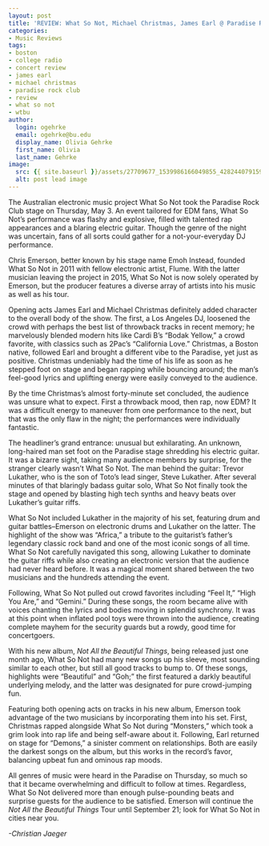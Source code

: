 ```yaml
---
layout: post
title: 'REVIEW: What So Not, Michael Christmas, James Earl @ Paradise Rock Club 05/03'
categories:
- Music Reviews
tags:
- boston
- college radio
- concert review
- james earl
- michael christmas
- paradise rock club
- review
- what so not
- wtbu
author:
  login: ogehrke
  email: ogehrke@bu.edu
  display_name: Olivia Gehrke
  first_name: Olivia
  last_name: Gehrke
image:
  src: {{ site.baseurl }}/assets/27709677_1539986166049855_4282440791597840880_o-636x636.jpg
  alt: post lead image
---
```


The Australian electronic music project What So Not took the Paradise Rock Club stage on Thursday, May 3. An event tailored for EDM fans, What So Not’s performance was flashy and explosive, filled with talented rap appearances and a blaring electric guitar. Though the genre of the night was uncertain, fans of all sorts could gather for a not-your-everyday DJ performance.  

Chris Emerson, better known by his stage name Emoh Instead, founded What So Not in 2011 with fellow electronic artist, Flume. With the latter musician leaving the project in 2015, What So Not is now solely operated by Emerson, but the producer features a diverse array of artists into his music as well as his tour.

Opening acts James Earl and Michael Christmas definitely added character to the overall body of the show. The first, a Los Angeles DJ, loosened the crowd with perhaps the best list of throwback tracks in recent memory; he marvelously blended modern hits like Cardi B’s “Bodak Yellow,” a crowd favorite, with classics such as 2Pac’s “California Love.” Christmas, a Boston native, followed Earl and brought a different vibe to the Paradise, yet just as positive. Christmas undeniably had the time of his life as soon as he stepped foot on stage and began rapping while bouncing around; the man’s feel-good lyrics and uplifting energy were easily conveyed to the audience.

By the time Christmas’s almost forty-minute set concluded, the audience was unsure what to expect. First a throwback mood, then rap, now EDM? It was a difficult energy to maneuver from one performance to the next, but that was the only flaw in the night; the performances were individually fantastic.

The headliner’s grand entrance: unusual but exhilarating. An unknown, long-haired man set foot on the Paradise stage shredding his electric guitar. It was a bizarre sight, taking many audience members by surprise, for the stranger clearly wasn’t What So Not. The man behind the guitar: Trevor Lukather, who is the son of Toto’s lead singer, Steve Lukather. After several minutes of that blaringly badass guitar solo, What So Not finally took the stage and opened by blasting high tech synths and heavy beats over Lukather’s guitar riffs.

What So Not included Lukather in the majority of his set, featuring drum and guitar battles–Emerson on electronic drums and Lukather on the latter. The highlight of the show was “Africa,” a tribute to the guitarist’s father’s legendary classic rock band and one of the most iconic songs of all time. What So Not carefully navigated this song, allowing Lukather to dominate the guitar riffs while also creating an electronic version that the audience had never heard before. It was a magical moment shared between the two musicians and the hundreds attending the event.

Following, What So Not pulled out crowd favorites including “Feel It,” “High You Are,” and “Gemini.” During these songs, the room became alive with voices chanting the lyrics and bodies moving in splendid synchrony. It was at this point when inflated pool toys were thrown into the audience, creating complete mayhem for the security guards but a rowdy, good time for concertgoers.

With his new album, _Not All the Beautiful Things_, being released just one month ago, What So Not had many new songs up his sleeve, most sounding similar to each other, but still all good tracks to bump to. Of these songs, highlights were “Beautiful” and “Goh;” the first featured a darkly beautiful underlying melody, and the latter was designated for pure crowd-jumping fun.  

Featuring both opening acts on tracks in his new album, Emerson took advantage of the two musicians by incorporating them into his set. First, Christmas rapped alongside What So Not during “Monsters,” which took a grim look into rap life and being self-aware about it. Following, Earl returned on stage for “Demons,” a sinister comment on relationships. Both are easily the darkest songs on the album, but this works in the record’s favor, balancing upbeat fun and ominous rap moods.

All genres of music were heard in the Paradise on Thursday, so much so that it became overwhelming and difficult to follow at times. Regardless, What So Not delivered more than enough pulse-pounding beats and surprise guests for the audience to be satisfied. Emerson will continue the _Not All the Beautiful Things_ Tour until September 21; look for What So Not in cities near you.

_\-Christian Jaeger_